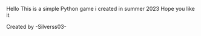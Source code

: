 Hello
This is a simple Python game i created in summer 2023
Hope you like it

Created by -Silverss03-
